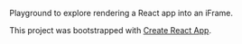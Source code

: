 Playground to explore rendering a React app into an iFrame.

This project was bootstrapped with [Create React App](https://github.com/facebookincubator/create-react-app).